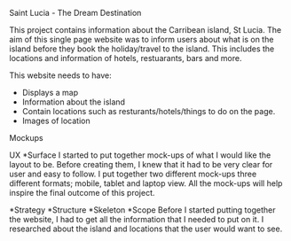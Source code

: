 Saint Lucia - The Dream Destination

This project contains information about the Carribean island, St Lucia. 
The aim of this single page website was to inform users about what 
is on the island before they book the holiday/travel to the island. This includes
the locations and information of hotels, restuarants, bars and more.

This website needs to have:
* Displays a map
* Information about the island
* Contain locations such as resturants/hotels/things to do on the page.
* Images of location

Mockups




UX
*Surface
I started to put together mock-ups of what I would like the layout to be. Before 
creating them, I knew that it had to be very clear for user and easy to follow. 
I put together two different mock-ups three different formats; mobile, tablet and 
laptop view. All the mock-ups will help inspire the final outcome of this project. 

*Strategy
*Structure
*Skeleton
*Scope
Before I started putting together the website, I had to get all the information
that I needed to put on it. I researched about the island and locations that 
the user would want to see.
